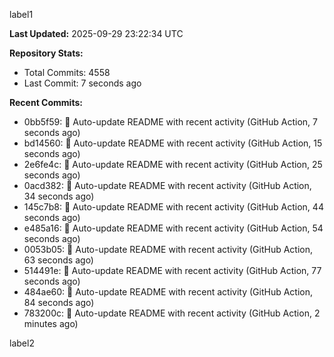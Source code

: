
label1 
<!-- ACTIVITY_START -->
**Last Updated:** 2025-09-29 23:22:34 UTC

**Repository Stats:**
- Total Commits: 4558
- Last Commit: 7 seconds ago

**Recent Commits:**
- 0bb5f59: 🤖 Auto-update README with recent activity (GitHub Action, 7 seconds ago)
- bd14560: 🤖 Auto-update README with recent activity (GitHub Action, 15 seconds ago)
- 2e6fe4c: 🤖 Auto-update README with recent activity (GitHub Action, 25 seconds ago)
- 0acd382: 🤖 Auto-update README with recent activity (GitHub Action, 34 seconds ago)
- 145c7b8: 🤖 Auto-update README with recent activity (GitHub Action, 44 seconds ago)
- e485a16: 🤖 Auto-update README with recent activity (GitHub Action, 54 seconds ago)
- 0053b05: 🤖 Auto-update README with recent activity (GitHub Action, 63 seconds ago)
- 514491e: 🤖 Auto-update README with recent activity (GitHub Action, 77 seconds ago)
- 484ae60: 🤖 Auto-update README with recent activity (GitHub Action, 84 seconds ago)
- 783200c: 🤖 Auto-update README with recent activity (GitHub Action, 2 minutes ago)
<!-- ACTIVITY_END -->

label2
